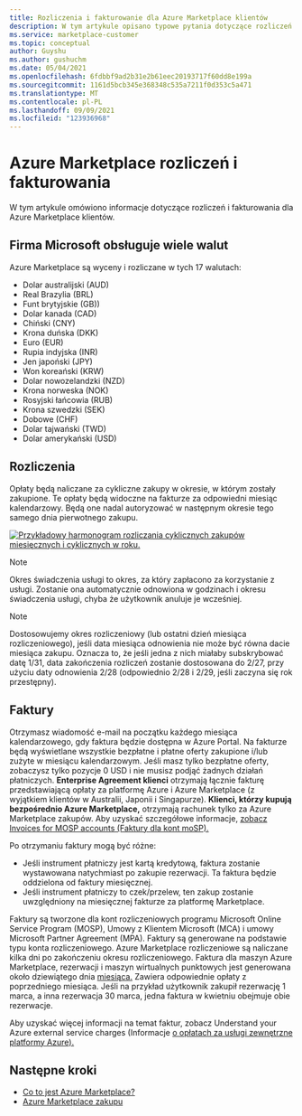 ```yaml
---
title: Rozliczenia i fakturowanie dla Azure Marketplace klientów
description: W tym artykule opisano typowe pytania dotyczące rozliczeń i fakturowania dla Azure Marketplace klientów.
ms.service: marketplace-customer
ms.topic: conceptual
author: Guyshu
ms.author: gushuchm
ms.date: 05/04/2021
ms.openlocfilehash: 6fdbbf9ad2b31e2b61eec20193717f60dd8e199a
ms.sourcegitcommit: 1161d5bcb345e368348c535a7211f0d353c5a471
ms.translationtype: MT
ms.contentlocale: pl-PL
ms.lasthandoff: 09/09/2021
ms.locfileid: "123936968"
---
```

# <a name="azure-marketplace-billing-and-invoicing"></a>Azure Marketplace rozliczeń i fakturowania

W tym artykule omówiono informacje dotyczące rozliczeń i fakturowania dla Azure Marketplace klientów.

## <a name="microsoft-supports-multiple-currencies"></a>Firma Microsoft obsługuje wiele walut

Azure Marketplace są wyceny i rozliczane w tych 17 walutach:

- Dolar australijski (AUD)
- Real Brazylia (BRL)
- Funt brytyjskie (GB))
- Dolar kanada (CAD)
- Chiński (CNY)
- Krona duńska (DKK)
- Euro (EUR)
- Rupia indyjska (INR)
- Jen japoński (JPY)
- Won koreański (KRW)
- Dolar nowozelandzki (NZD)
- Krona norweska (NOK)
- Rosyjski łańcowia (RUB)
- Krona szwedzki (SEK)
- Dobowe (CHF)
- Dolar tajwański (TWD)
- Dolar amerykański (USD)

## <a name="billing"></a>Rozliczenia

Opłaty będą naliczane za cykliczne zakupy w okresie, w którym zostały zakupione. Te opłaty będą widoczne na fakturze za odpowiedni miesiąc kalendarzowy. Będą one nadal autoryzować w następnym okresie tego samego dnia pierwotnego zakupu.

[![Przykładowy harmonogram rozliczania cyklicznych zakupów miesięcznych i cyklicznych w roku.](media/billing/billing-charges-recurring.png)](media/billing/billing-charges-recurring.png#lightbox)

>[!NOTE]
> Okres świadczenia usługi to okres, za który zapłacono za korzystanie z usługi. Zostanie ona automatycznie odnowiona w godzinach i okresu świadczenia usługi, chyba że użytkownik anuluje je wcześniej.

> [!NOTE]
> Dostosowujemy okres rozliczeniowy (lub ostatni dzień miesiąca rozliczeniowego), jeśli data miesiąca odnowienia nie może być równa dacie miesiąca zakupu. Oznacza to, że jeśli jedna z nich miałaby subskrybować datę 1/31, data zakończenia rozliczeń zostanie dostosowana do 2/27, przy użyciu daty odnowienia 2/28 (odpowiednio 2/28 i 2/29, jeśli zaczyna się rok przestępny).

## <a name="invoices"></a>Faktury

Otrzymasz wiadomość e-mail na początku każdego miesiąca kalendarzowego, gdy faktura będzie dostępna w Azure Portal. Na fakturze będą wyświetlane wszystkie bezpłatne i płatne oferty zakupione i/lub zużyte w miesiącu kalendarzowym. Jeśli masz tylko bezpłatne oferty, zobaczysz tylko pozycje 0 USD i nie musisz podjąć żadnych działań płatniczych. **Enterprise Agreement klienci** otrzymają łącznie fakturę przedstawiającą opłaty za platformę Azure i Azure Marketplace (z wyjątkiem klientów w Australii, Japonii i Singapurze). **Klienci, którzy kupują bezpośrednio Azure Marketplace,** otrzymają rachunek tylko za Azure Marketplace zakupów. Aby uzyskać szczegółowe informacje, [zobacz Invoices for MOSP accounts (Faktury dla kont moSP).](/azure/cost-management-billing/understand/download-azure-invoice#invoices-for-mosp-billing-accounts)

Po otrzymaniu faktury mogą być różne:

- Jeśli instrument płatniczy jest kartą kredytową, faktura zostanie wystawowana natychmiast po zakupie rezerwacji. Ta faktura będzie oddzielona od faktury miesięcznej.
- Jeśli instrument płatniczy to czek/przelew, ten zakup zostanie uwzględniony na miesięcznej fakturze za platformę Marketplace.

Faktury są tworzone dla kont rozliczeniowych programu Microsoft Online Service Program (MOSP), Umowy z Klientem Microsoft (MCA) i umowy Microsoft Partner Agreement (MPA). Faktury są generowane na podstawie typu konta rozliczeniowego. Azure Marketplace rozliczeniowe są naliczane kilka dni po zakończeniu okresu rozliczeniowego. Faktura dla maszyn Azure Marketplace, rezerwacji i maszyn wirtualnych punktowych jest generowana około dziewiątego dnia [miesiąca.](/azure/cost-management-billing/understand/download-azure-invoice#invoices-for-mosp-billing-accounts) Zawiera odpowiednie opłaty z poprzedniego miesiąca. Jeśli na przykład użytkownik zakupił rezerwację 1 marca, a inna rezerwacja 30 marca, jedna faktura w kwietniu obejmuje obie rezerwacje.

Aby uzyskać więcej informacji na temat faktur, zobacz Understand your Azure external service charges (Informacje [o opłatach za usługi zewnętrzne platformy Azure).](/azure/cost-management-billing/understand/understand-azure-marketplace-charges)

## <a name="next-steps"></a>Następne kroki

- [Co to jest Azure Marketplace?](azure-marketplace-overview.md)
- [Azure Marketplace zakupu](azure-purchasing-invoicing.md)

